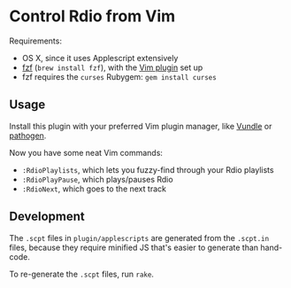 # Control Rdio from Vim

Requirements:

* OS X, since it uses Applescript extensively
* [fzf][fzf] (`brew install fzf`), with the [Vim plugin][fzf-vim] set up
* fzf requires the `curses` Rubygem: `gem install curses`

[fzf]: https://github.com/junegunn/fzf
[fzf-vim]: https://github.com/junegunn/fzf#install-as-vim-plugin

## Usage

Install this plugin with your preferred Vim plugin manager, like [Vundle] or
[pathogen].

Now you have some neat Vim commands:

* `:RdioPlaylists`, which lets you fuzzy-find through your Rdio playlists
* `:RdioPlayPause`, which plays/pauses Rdio
* `:RdioNext`, which goes to the next track

[Vundle]: https://github.com/gmarik/Vundle.vim
[pathogen]: https://github.com/tpope/vim-pathogen

## Development

The `.scpt` files in `plugin/applescripts` are generated from the `.scpt.in`
files, because they require minified JS that's easier to generate than
hand-code.

To re-generate the `.scpt` files, run `rake`.

